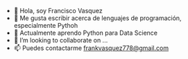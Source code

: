 - 👋 Hola, soy Francisco Vasquez
- 👀 Me gusta escribir acerca de lenguajes de programación, especialmente Pythoh
- 🌱 Actualmente aprendo Python para Data Science
- 💞️ I’m looking to collaborate on ...
- 📫 Puedes contactarme frankvasquez778@gmail.com

<!---
frankvasquez778/frankvasquez778 is a ✨ special ✨ repository because its `README.md` (this file) appears on your GitHub profile.
You can click the Preview link to take a look at your changes.
--->
